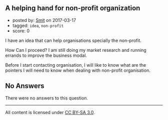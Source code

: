 ## A helping hand for non-profit organization

- posted by: [Smit](https://stackexchange.com/users/7665731/smit) on 2017-03-17
- tagged: `idea`, `non-profit`
- score: 0

I have an idea that can help organisations specially the non-profit.

How Can I proceed? I am still doing my market research and running errands to improve the business modal.

Before I start contacting organisation, I will like to know what are the pointers I will need to know when dealing with non-profit organisation.

## No Answers

There were no answers to this question.


---

All content is licensed under [CC BY-SA 3.0](https://creativecommons.org/licenses/by-sa/3.0/).
